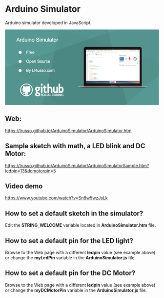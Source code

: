 # Arduino Simulator

Arduino simulator developed in JavaScript.

![alt screenshot](https://raw.githubusercontent.com/lrusso/ArduinoSimulator/master/ArduinoSimulator.png)

## Web:

https://lrusso.github.io/ArduinoSimulator/ArduinoSimulator.htm

## Sample sketch with math, a LED blink and DC Motor:

https://lrusso.github.io/ArduinoSimulator/ArduinoSimulatorSample.htm?ledpin=13&dcmotorpin=5

## Video demo

https://www.youtube.com/watch?v=Sn8w5wzJsLk

## How to set a default sketch in the simulator?

Edit the **STRING_WELCOME** variable located in **ArduinoSimulator.htm** file.

## How to set a default pin for the LED light?

Browse to the Web page with a different **ledpin** value (see example above) or change the **myLedPin** variable in the **ArduinoSimulator.js** file.

## How to set a default pin for the DC Motor?

Browse to the Web page with a different **ledpin** value (see example above) or change the **myDCMotorPin** variable in the **ArduinoSimulator.js** file.
